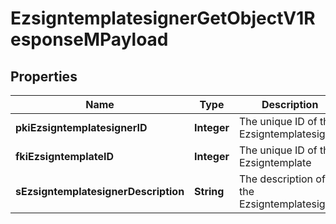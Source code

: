 

# EzsigntemplatesignerGetObjectV1ResponseMPayload

## Properties

Name | Type | Description | Notes
------------ | ------------- | ------------- | -------------
**pkiEzsigntemplatesignerID** | **Integer** | The unique ID of the Ezsigntemplatesigner | 
**fkiEzsigntemplateID** | **Integer** | The unique ID of the Ezsigntemplate | 
**sEzsigntemplatesignerDescription** | **String** | The description of the Ezsigntemplatesigner | 





